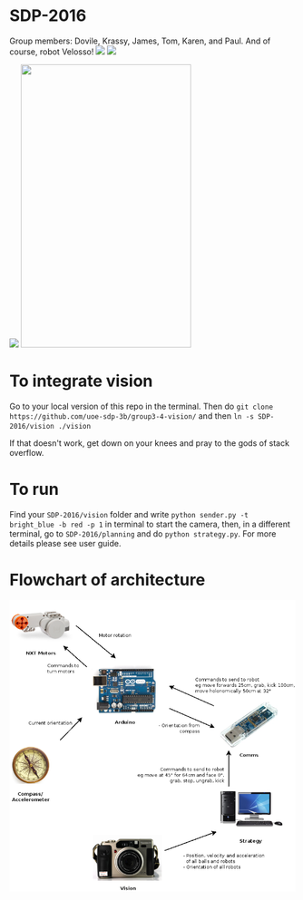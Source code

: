 # SDP-2016 

Group members: Dovile, Krassy, James, Tom, Karen, and Paul. And of course, robot Velosso!
![](/figures/catch.gif)
![](/figures/kick.gif)

<img src="https://github.com/dovito/SDP_2016/blob/master/figures/kick.gif" width="500">
<img src="https://github.com/dovito/SDP_2016/blob/master/figures/catch.gif" width="300" height="500">


# To integrate vision
Go to your local version of this repo in the terminal. Then
do `git clone https://github.com/uoe-sdp-3b/group3-4-vision/`
and then `ln -s SDP-2016/vision ./vision`

If that doesn't work, get down on your knees and pray to the gods of stack overflow.

# To run
Find your `SDP-2016/vision` folder and write `python sender.py -t bright_blue -b red -p 1` in terminal to start the camera, then, in a different terminal, go to `SDP-2016/planning` and do `python strategy.py`. For more details please see user guide.

# Flowchart of architecture
![alt tag](https://github.com/dovito/SDP_2016/blob/master/figures/flowchart.png)

